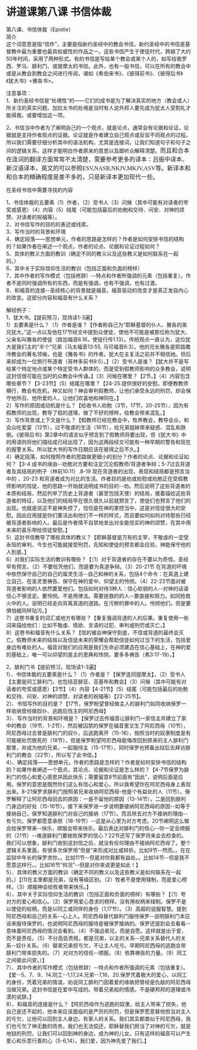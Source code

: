 # 讲道课第八课 书信体裁



<p>第八课、书信体裁（Epistle）<br />
简介<br />
这个词意思是指“信件”，主要是指新约圣经中的教会书信。新约圣经中的书信是基督教中最为重要也最具权威性的作品之一。这些书信产生于使徒时代，跨越了大约50年时间，采用了两种形式。有的书信是写给某个教会或某个人的，如写给歌罗西、罗马、腓利门、或提摩太的书信。此外，也有一般书信，可以在所有的教会中或是从教会到教会之间进行传阅，诸如《希伯来书》、《彼得前书》、《彼得后书》《犹大书》&lt;雅各书&gt;。</p>

<p>注意事项：<br />
1、新约圣经书信是“处境性”的——它们的成书是为了解决真实的地方（教会或人）所关注的真实问题。加拉太书的处境是当时有人说外邦人要先成为犹太人受割礼才能得救。或要增加这一项。</p>

<p>2、书信当中作者为了阐明自己的一个观点，就是论点，通常会有论据和论证。论据就是支持作者观点的证据。论证就是作者建立自己观点或反驳不同观点的过程。所以我们需要仔细分析其中的语法机构，尤其是连接词，让我们知道句子和句子之间的逻辑关系，这样才能明白作者原来的意思以及跟听众解释清楚。<span style="font-size:12pt"><span style="background:#ffffff"><span style="text-justify:inter-ideograph"><span style="font-family:Calibri"><span style="font-size:12.0000pt"><span style="font-family:宋体"><font face="宋体">而且和合本在连词的翻译方面常常不太清楚，需要参考更多的译本：吕振中译本、新汉语译本，英文的可以参照</font></span></span><span style="font-size:12.0000pt"><span style="font-family:宋体">ESV,NASB,NKJV,MKJV,ASV等</span></span><span style="font-size:12.0000pt"><span style="font-family:宋体"><font face="宋体">。新译本和和合本的精确程度是差不多的，只是新译本更加现代一些。</font></span></span></span></span></span></span></p>

<p>在圣经书信中需要寻找的内容</p>

<p>1、书信体裁的五要素（1）作者，（2）受书人（3）问候（其中可能有对读者的夸奖或感恩）（4）内容（5）结尾（可能包括最后的劝勉和交待、问安、对神的颂赞、对读者的祝福等）。<br />
2、对书信写作的目的的表述或线索。<br />
3、写作当时的背景和环境<br />
4、确定段落——思想单元，作者的思路是怎样的？作者是如何安排书信的结构的？如果作者在阐述一个观点，作者的论点、论据和论证过程如何？<br />
5、具体的教义方面的教训（确定不同的教义以及这些教义是如何联系在一起的。）<br />
6、其中关于实际信仰生活的教训（包括正面和负面的榜样）<br />
7、其中作者的写作模式（包括修辞）--特点和作者所强调的元素（包括重复）。作者不是同时强调所有的东西，而是有强调，也有不强调，也有过渡。<br />
8、和福音的连接--圣经核心的背景就是福音。福音驱动的改变才是真正发自内心的改变。这部分内容和福音有什么关系？</p>

<p>解经例子：<br />
1、犹大书。【提前预习，现场读1-3遍】<br />
1）五要素是什么？（1）作者是谁？【作者称自己为“耶稣基督的仆人、雅各的弟兄犹大。”这一点以及他在17节经文中提到众使徒，使他不可能是被那位称为犹大、父亲名叫雅各的使徒（路加福音6.16，使徒行传1.13）。传统观点一直认为，这位犹大是我们主的“半个”兄弟（马太福音13:55, 马可福音6:3）。他的兄长雅各是耶路撒冷教会的著名领袖，也是《雅各书》的作者。犹大在主复活之前并不相信祂。但后来却成为一位旅行布道者（哥林多前书9:5）。】（2）受书人是谁？【犹大并不是写给某个特定地点或某个特定受书人群体的，而是受到假教师影响的众多教会，说明这封信很可能在当时的众教会中传诵。】（3）问候在哪里？【2节。】（4）内容包含哪些章节？【3-23节】（5）结尾在哪里？【24-25.提供很好的安慰。即便教教师横行，教会有危机，神又如何？神会审判假教师，让他们承受永远的刑罚，却会保守他所召、他所爱的人，让他们欢喜地和神同在。】<br />
2）写作的原因或动机是什么？【给收书人劝勉（3节，17节，20-25节），因为有假教师的出现，教导了假的道理，做了不好的榜样，给教会带来混乱。】<br />
3）写作背景或上下文是什么？【假教师已经在教会中，牧养教会，教导会众，和会众吃爱宴（12节），过不敬虔的生活（16节），给兄弟姐妹带来疑惑、混乱和跌倒。《彼得后书》第2章中的语言似乎预言到了假教师将要出现，但《犹大书》中的用语则将他们描绘成已经出现了，因为这两段经文可能有一种早期的警告和现在的报警关系。所以犹大书的写作日期应该在彼得之后不久。】<br />
4）确定段落，如何按照作者的思路做更细小的划分？作者的论点、论据和论证如何？【3-4 成书的缘由--劝勉对方要和注定沉沦假教师/背道者争辩；5-7过去背道者及其结局的例子（林前10:11）.8-19 现在背道者的出现、表现和结局都是预言当中的 ，20-23 和背道者成为对比的生活。作者目的是劝或劝慰或劝勉正在受假教师影响的信徒，他的思路一开始就说明成书的目的--劝。然后说明了这些背道者的本质和结局，然后列举了历史上背道者（甚至包括天使）的结局，接着描绘这些背道者的特征，以及他们的结局早在很久很久以前就预言了，使徒们也预言了他们的出现。也就是说这不是神失控了，恰恰是在神的掌控当中，这是对信徒很大的安慰。因此应用就是你们要活出和他们不一样的样式，而且要如何如何对待那些已经被背道者影响的人。最后是作者情不自禁地发出对全能信实的神的颂赞，在其中用未来的喜乐带给信徒安慰。】<br />
5）这封书信教导了哪些具体的教义？【耶稣基督是万有的主宰，不敬虔的一定受永恒的审判，今生也可能就接受刑罚，先知和使徒的预言都会应验，神能保守他的人到底。】<br />
6）对我们实际生活的教训有哪些？【（1）对于背道者的存在不要以为奇怪。圣经早有预言。（2）不要任凭他们，而是要为真道争辩。（3）20-21节 在背道的坏境中依然保守自己的自己的属灵生活--自己和神的关系，包括4个命令：在真道上建立自己、在圣灵里祷告、保守在神的爱中、仰望主的怜悯。（4）22-23节面对被背道者影响的人依然要爱他们。包括如何对待3种人：信心软弱的人--对神的话语信心不够坚定。要怜悯。不是用律法。需要拯救的的人--要直接和努力。如同抢救火中的人。说明已经走向背离真道的道路。在污秽的罪中的人。怜悯他们。但是要惧怕被同样玷污。】<br />
7）这卷书重复的词汇或地方有哪些？【重复强调背道的人的后果。重复使用一些词来描绘他们：比如不敬虔、情欲、言语的过犯、审判或刑罚或灭亡。】<br />
8）这卷书和福音有什么关系？【信的被会神保守到底，不信或背道的最终会灭亡。假教师未来的结局以及信徒未来的荣耀会帮助信徒如何过当下的生活，包括爱身边有难处的人。福音对我们的应用是我们生命必须建造在信心基础上，在神的爱的基础上，唯一可以仰望的是主的恩典和怜悯，要多多祷告（弗3:17-19）。】</p>

<p>2、腓利门书【提前预习，现场读1-3遍】<br />
1）、书信体裁的五要素是什么？（1）作者是？【保罗连同提摩太】，（2）受书人【主要是同工腓利门，也包括亚腓亚、亚基布和教会】（3）问候（其中可能有对读者的夸奖或感恩）【3节】（4）内容【4-21节】（5）结尾（可能包括最后的劝勉和交待、问安、对神的颂赞、对读者的祝福等）【22-25节】。<br />
2）、书信写作的目的是？【17节，保罗盼望曾经做主人的腓利门如同收纳保罗一样收纳曾经做奴仆、逃跑后信主的阿尼西母】<br />
3）、写作当时的背景和环境是？【保罗过去传福音让腓利门一家信主并建立了家中的教会（19节、1-2节），然后被囚禁的保罗在福音里又生了阿尼西母（10节），阿尼西母过去曾是腓利门的奴仆，后逃跑离开（15-16），按照当时的奴隶制度是有可能被处罚致死的（18节），但是保罗盼望阿尼西母能悔改回到原来的主人腓利门那里，并成为他的兄弟，一起服侍主（15-17节），同时保罗也预备出狱后去拜访腓利门的教会（22节），所以写了此书信。】<br />
4）、确定段落——思想单元，作者的思路是怎样的？作者是如何安排书信的结构的？如果作者阐述一个观点，其论点、论据和论证是怎么样的？【4-7节保罗为腓利门的信心和爱心感恩并因此快乐；需要留意8节前面有“因此”，说明后面是应用。保罗的意思是既然你们这么有信心和爱心，所以我希望你在阿尼西母身上表现出来。8-21保罗求腓利门按照弟兄来收纳阿尼西母-他是个有益处的人（11节）。保罗解释了让阿尼西母回去的原因：一是不留他的原因（13-14节），二是回到腓利门身边的好处（15-16节）。接下来保罗进一步说明要接纳阿尼西母的原因--如等于接纳自己，保罗知道腓利门对自己的接纳（17节）。而且除去对方不接纳的理由--有亏欠。保罗都愿意承担（18-19节）--这是从心里为对方考虑。20节阐明这么做会给保罗带来--快乐，顺服会带来快乐。最后表达对腓利门的信心--你一定会顺服的（21节）--难道腓利门要挫败保罗的信心？22节还写了保罗将来会去检查的。我们可以想象，腓利门收到这封信之后，就没有任何理由不接纳阿尼西母了。整个逻辑关系里面，有很多次保罗用“但是”来形成对比或转折。比如9节--然而。。在在监狱中年长的保罗求你。。比如11节--但是对你我都有益处。。比如14节--但是我不愿意这样行。。比如16节“何况”--但是对你来说更是如此！】<br />
5）、具体的教义方面的教训（确定不同的教义以及这些教义是如何联系在一起的。）【(1)在主里都是兄弟，没有等级区别。（2）牧者不是使用辖制，而是爱心榜样。（3）顺服神会给牧者带来快乐。】<br />
6）、其中关于实际信仰生活的教训（包括正面和负面的榜样）有哪些？【（1）夸对方的爱心和信心。（2）保罗用爱心恳求的榜样。没有用权柄来辖制。保罗不是以使徒的权柄，而是以同工或同伴的身份（1,17节）。（3）高超的说服智慧。提到阿尼西母和自己的关系--心上人。阿尼西母替代腓利门服侍保罗--说明腓利门本应该来服侍保罗的，也说明阿尼西母的服侍是被保罗接纳的。保罗还提到会去看看--意味着阿尼西母的情况会看到。（4）不强迫弟兄，而是自愿。这样就是出于爱，而不是责任。（5）不分高低贵贱，都是兄弟，以主的关系--兄弟关系替代人的关系--奴仆关系。（6）替弟兄承担亏欠，不让主人吃亏。早期阿尼西母的逃跑会带腓利门带来损失的。（7）对对方的信任--顺服。（8）依靠祷告的力量。（9）同工之间彼此问安。）】<br />
7）、其中作者的写作模式（包括修辞）--特点和作者所强调的元素（包括重复）。【爱--5、7、9、14.同工--1,17,24.兄弟--7,16，20.保罗凭着极大的爱心，以同工的身份，凭着兄弟的情谊，劝说同工腓利门因着爱的缘故把曾经是仇敌的阿尼西母当做兄弟。这封书信是在爱中写成的。带着兄弟般的情感。不是硬邦邦的道理或冷漠的说辞。】<br />
8）、和福音的连接是什么？【阿尼西母作为逃跑的奴隶，给主人带来了损失，他自己是还不起的，他本来应该面临的是严厉的刑罚，但是保罗愿意替他担当对主人的亏欠，让他可以回到主人身边，有家人的关系。我们其实都类似于阿尼西母，我们也亏欠了神无数的债务，我们也无法偿还，耶稣替我们担当了对神的亏欠，就是地狱的刑罚，让我们可以回到神的身边，成为神的儿女。只有这样的福音可以产生爱心和乐意行善的心（5-6,14）。我们爱，因为神先爱了我们。】</p>